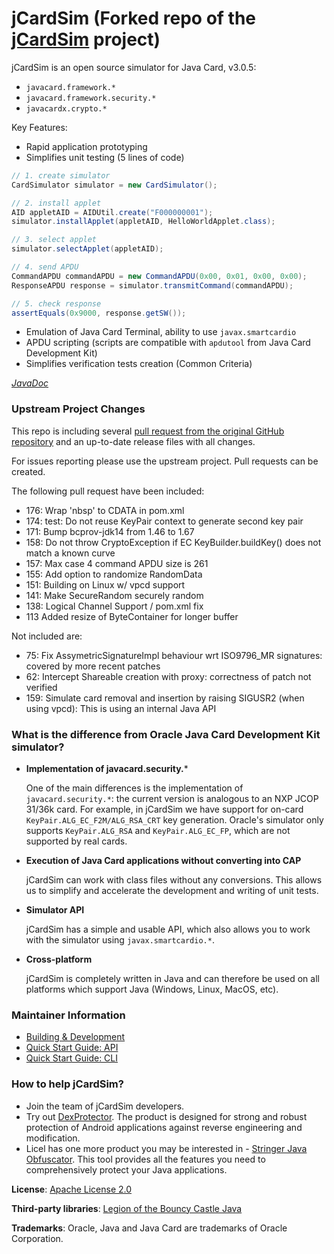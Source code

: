 jCardSim (Forked repo of the [jCardSim](http://jcardsim.org) project)
======

jCardSim is an open source simulator for Java Card, v3.0.5:

* `javacard.framework.*`
* `javacard.framework.security.*`
* `javacardx.crypto.*`

Key Features:

* Rapid application prototyping
* Simplifies unit testing (5 lines of code)

```java
// 1. create simulator
CardSimulator simulator = new CardSimulator();

// 2. install applet
AID appletAID = AIDUtil.create("F000000001");
simulator.installApplet(appletAID, HelloWorldApplet.class);

// 3. select applet
simulator.selectApplet(appletAID);

// 4. send APDU
CommandAPDU commandAPDU = new CommandAPDU(0x00, 0x01, 0x00, 0x00);
ResponseAPDU response = simulator.transmitCommand(commandAPDU);

// 5. check response
assertEquals(0x9000, response.getSW());
```

* Emulation of Java Card Terminal, ability to use `javax.smartcardio`
* APDU scripting (scripts are compatible with `apdutool` from Java Card Development Kit)
* Simplifies verification tests creation (Common Criteria)

[*JavaDoc*](./javadoc)

### Upstream Project Changes 

This repo is including several [pull request from the original GitHub repository](https://github.com/licel/jcardsim/pulls)
and an up-to-date release files with all changes.

For issues reporting please use the upstream project. Pull requests can be created.

The following pull request have been included:

* 176: Wrap 'nbsp' to CDATA in pom.xml
* 174: test: Do not reuse KeyPair context to generate second key pair
* 171: Bump bcprov-jdk14 from 1.46 to 1.67
* 158: Do not throw CryptoException if EC KeyBuilder.buildKey() does not match a known curve
* 157: Max case 4 command APDU size is 261
* 155: Add option to randomize RandomData
* 151: Building on Linux w/ vpcd support
* 141: Make SecureRandom securely random
* 138: Logical Channel Support / pom.xml fix
* 113 Added resize of ByteContainer for longer buffer

Not included are:

* 75: Fix AssymetricSignatureImpl behaviour wrt ISO9796_MR signatures: covered by more recent patches
* 62: Intercept Shareable creation with proxy: correctness of patch not verified
* 159: Simulate card removal and insertion by raising SIGUSR2 (when using vpcd): This is using an internal Java API

### What is the difference from Oracle Java Card Development Kit simulator?

* **Implementation of javacard.security.***

  One of the main differences is the implementation of `javacard.security.*`: the current version is analogous to an NXP JCOP 31/36k card. For example, in jCardSim we have support for on-card `KeyPair.ALG_EC_F2M/ALG_RSA_CRT` key generation. Oracle's simulator only supports `KeyPair.ALG_RSA` and `KeyPair.ALG_EC_FP`, which are not supported by real cards.

* **Execution of Java Card applications without converting into CAP**

  jCardSim can work with class files without any conversions. This allows us to simplify and accelerate the development and writing of unit tests.

* **Simulator API**

  jCardSim has a simple and usable API, which also allows you to work with the simulator using `javax.smartcardio.*`.

* **Cross-platform**

  jCardSim is completely written in Java and can therefore be used on all platforms which support Java (Windows, Linux, MacOS, etc).

### Maintainer Information

* [Building & Development](./sitedocs/getting_source_and_compiling.md)
* [Quick Start Guide: API](./sitedocs/quick_start_guide_simulator_api.md)
* [Quick Start Guide: CLI](./sitedocs/quick_start_guide_using_in_cli_mode.md)

### How to help jCardSim?

* Join the team of jCardSim developers.
* Try out [DexProtector](https://licelus.com/products/dexprotector). The product is designed for strong and robust protection of Android applications against reverse engineering and modification.
* Licel has one more product you may be interested in - [Stringer Java Obfuscator](https://licelus.com/products/stringer). This tool provides all the features you need to comprehensively protect your Java applications.

**License**: [Apache License 2.0](http://www.apache.org/licenses/LICENSE-2.0)

**Third-party libraries**: [Legion of the Bouncy Castle Java](http://www.bouncycastle.org/java.html)

**Trademarks**: Oracle, Java and Java Card are trademarks of Oracle Corporation.
